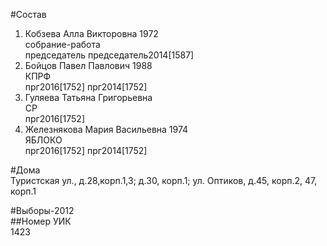 #Состав  
1. Кобзева Алла Викторовна 1972  
    собрание-работа  
    председатель председатель2014[1587]  
2. Бойцов Павел Павлович 1988  
    КПРФ  
    прг2016[1752] прг2014[1752]  
3. Гуляева Татьяна Григорьевна  
    СР  
    прг2016[1752]  
4. Железнякова Мария Васильевна 1974  
    ЯБЛОКО  
    прг2016[1752] прг2014[1752]  
  
#Дома  
Туристская ул., д.28,корп.1,3; д.30, корп.1; ул. Оптиков, д.45, корп.2, 47, корп.1  
  
#Выборы-2012  
##Номер УИК  
1423  
